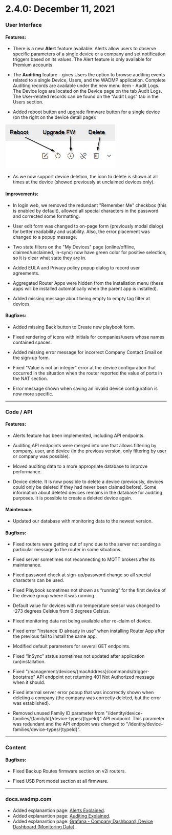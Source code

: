 # 2.4.0: December 11, 2021

### User Interface

#### Features:

* There is a new **Alert** feature available. Alerts allow users to observe specific parameters of a single device or a company and set notification triggers based on its values. The Alert feature is only available for Premium accounts.

* The **Auditing** feature - gives Users the option to browse auditing events related to a single Device, Users, and the WADMP application. Complete Auditing records are available under the new menu item - Audit Logs. The Device logs are located on the Device page on the tab Audit Logs. The User-related records can be found on the “Audit Logs” tab in the Users section.

* Added reboot button and upgrade firmware button for a single device (on the right on the device detail page):

![reboot upgrade delete](2.4.0_reboot_upgrade_delete.png "reboot upgrade delete")

* As we now support device deletion, the icon to delete is shown at all times at the device (showed previously at unclaimed devices only).

#### Improvements:

* In login web, we removed the redundant "Remember Me" checkbox (this is enabled by default), allowed all special characters in the password and corrected some formatting.

* User edit form was changed to on-page form (previously modal dialog) for better readability and usability. Also, the error placement was changed to a popup message.

* Two state filters on the "My Devices" page (online/offline, claimed/unclaimed, in-sync) now have green color for positive selection, so it is clear what state they are in.

* Added EULA and Privacy policy popup dialog to record user agreements. 

* Aggregated Router Apps were hidden from the installation menu (these apps will be installed automatically when the parent app is installed).

* Added missing message about being empty to empty tag filter at devices. 

#### Bugfixes:

* Added missing Back button to Create new playbook form.

* Fixed rendering of icons with initials for companies/users whose names contained spaces.

* Added missing error message for incorrect Company Contact Email on the sign-up form.

* Fixed "Value is not an integer" error at the device configuration that occurred in the situation when the router reported the value of ports in the NAT section.

* Error message shown when saving an invalid device configuration is now more specific.

---

### Code / API

#### Features:

* Alerts feature has been implemented, including API endpoints.

* Auditing API endpoints were merged into one that allows filtering by company, user, and device (in the previous version, only filtering by user or company was possible).

* Moved auditing data to a more appropriate database to improve performance.

* Device delete. It is now possible to delete a device (previously, devices could only be deleted if they had never been claimed before). Some information about deleted devices remains in the database for auditing purposes. It is possible to create a deleted device again.

#### Maintenace:

* Updated our database with monitoring data to the newest version.

#### Bugfixes:

* Fixed routers were getting out of sync due to the server not sending a particular message to the router in some situations.

* Fixed server sometimes not reconnecting to MQTT brokers after its maintenance.

* Fixed password check at sign-up/password change so all special characters can be used.

* Fixed Playbook sometimes not shown as “running” for the first device of the device group where it was running.

* Default value for devices with no temperature sensor was changed to -273 degrees Celsius from 0 degrees Celsius.

* Fixed monitoring data not being available after re-claim of device.

* Fixed error "Instance ID already in use" when installing Router App after the previous fail to install the same app.

* Modified default parameters for several GET endpoints.

* Fixed “InSync” status sometimes not updated after application (un)installation.

* Fixed "/management/devices/{macAddress}/commands/trigger-bootstrap" API endpoint not returning 401 Not Authorized message when it should.

* Fixed internal server error popup that was incorrectly shown when deleting a company (the company was correctly deleted, but the error was established).
  
* Removed unused Family ID parameter from "/identity/device-families/{familyId}/device-types/{typeId}" API endpoint. This parameter was redundant and the API endpoint was changed to "/identity/device-families/device-types/{typeId}".

---

### Content

#### Bugfixes:

* Fixed Backup Routes firmware section on v2i routers.

* Fixed USB Port model section at all firmware.

---

### docs.wadmp.com

* Added explanantion page: [Alerts Explained](https://docs.wadmp.com/explanations-discussions/alerts.html).
* Added explanantion page: [Auditing Explained](https://docs.wadmp.com/explanations-discussions/auditing.html).
* Added explanantion page: [Grafana - Company Dashboard, Device Dashboard (Monitoring Data)](https://docs.wadmp.com/explanations-discussions/grafana.html).








